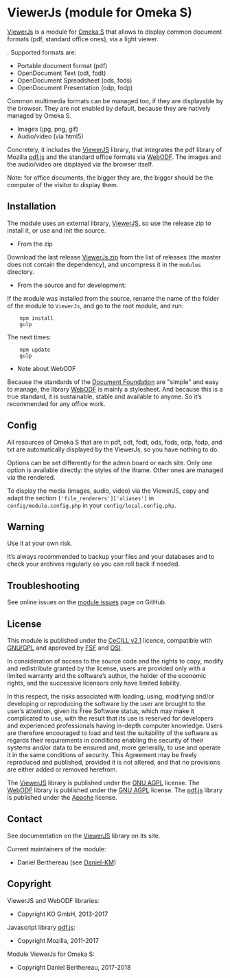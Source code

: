 ViewerJs (module for Omeka S)
=============================

[ViewerJs] is a module for [Omeka S] that allows to display common document
formats (pdf, standard office ones), via a light viewer.

. Supported formats are:

- Portable document format (pdf)
- OpenDocument Text (odt, fodt)
- OpenDocument Spreadsheet (ods, fods)
- OpenDocument Presentation (odp, fodp)

Common multimedia formats can be managed too, if they are displayable by the
browser. They are not enabled by default, because they are natively managed by
Omeka S.

- Images (jpg, png, gif)
- Audio/video (via html5)

Concretely, it includes the [ViewerJS] library, that integrates the pdf library
of Mozilla [pdf.js] and the standard office formats via [WebODF]. The images and
the audio/video are displayed via the browser itself.

Note: for office documents, the bigger they are, the bigger should be the
computer of the visitor to display them.


Installation
------------

The module uses an external library, [ViewerJS], so use the release zip to
install it, or use and init the source.

* From the zip

Download the last release [ViewerJs.zip] from the list of releases (the master
does not contain the dependency), and uncompress it in the `modules` directory.

* From the source and for development:

If the module was installed from the source, rename the name of the folder of
the module to `ViewerJs`, and go to the root module, and run:

```
    npm install
    gulp
```

The next times:

```
    npm update
    gulp
```

* Note about WebODF

Because the standards of the [Document Foundation] are "simple" and easy to
manage, the library [WebODF] is mainly a stylesheet. And because this is a true
standard, it is sustainable, stable and available to anyone. So it’s recommended
for any office work.


Config
------

All resources of Omeka S that are in pdf, odt, fodt, ods, fods, odp, fodp, and
txt are automatically displayed by the ViewerJs, so you have nothing to do.

Options can be set differently for the admin board or each site. Only one option
is available directly: the styles of the iframe. Other ones are managed via the
rendered.

To display the media (images, audio, video) via the ViewerJS, copy and adapt the
section `['file_renderers']['aliases']` in `config/module.config.php` in your
`config/local.config.php`.


Warning
-------

Use it at your own risk.

It’s always recommended to backup your files and your databases and to check
your archives regularly so you can roll back if needed.


Troubleshooting
---------------

See online issues on the [module issues] page on GitHub.


License
-------

This module is published under the [CeCILL v2.1] licence, compatible with
[GNU/GPL] and approved by [FSF] and [OSI].

In consideration of access to the source code and the rights to copy, modify and
redistribute granted by the license, users are provided only with a limited
warranty and the software’s author, the holder of the economic rights, and the
successive licensors only have limited liability.

In this respect, the risks associated with loading, using, modifying and/or
developing or reproducing the software by the user are brought to the user’s
attention, given its Free Software status, which may make it complicated to use,
with the result that its use is reserved for developers and experienced
professionals having in-depth computer knowledge. Users are therefore encouraged
to load and test the suitability of the software as regards their requirements
in conditions enabling the security of their systems and/or data to be ensured
and, more generally, to use and operate it in the same conditions of security.
This Agreement may be freely reproduced and published, provided it is not
altered, and that no provisions are either added or removed herefrom.

The [ViewerJS] library is published under the [GNU AGPL] license.
The [WebODF] library is published under the [GNU AGPL] license.
The [pdf.js] library is published under the [Apache] license.


Contact
-------

See documentation on the [ViewerJS] library on its site.

Current maintainers of the module:
* Daniel Berthereau (see [Daniel-KM])


Copyright
---------

ViewerJS and WebODF libraries:

* Copyright KO GmbH, 2013-2017

Javascript library [pdf.js]:

* Copyright Mozilla, 2011-2017

Module ViewerJs for Omeka S:

* Copyright Daniel Berthereau, 2017-2018


[ViewerJs]: https://github.com/Daniel-KM/Omeka-S-module-ViewerJs
[Omeka S]: https://omeka.org/s
[ViewerJS]: https://viewerjs.org
[ViewerJs.zip]: https://github.com/Daniel-KM/Omeka-S-module-ViewerJs/releases
[pdf.js]: https://mozilla.github.io/pdf.js
[WebODF]: https://github.com/kogmbh/WebODF
[Document Foundation]: https://www.documentfoundation.org
[module issues]: https://github.com/Daniel-KM/Omeka-S-module-ViewerJs/issues
[CeCILL v2.1]: https://www.cecill.info/licences/Licence_CeCILL_V2.1-en.html
[GNU/GPL]: https://www.gnu.org/licenses/gpl-3.0.html
[FSF]: https://www.fsf.org
[OSI]: http://opensource.org
[Apache]: https://github.com/mozilla/pdf.js/blob/master/LICENSE
[GNU AGPL]: https://www.gnu.org/licenses/agpl-3.0.html
[Daniel-KM]: https://github.com/Daniel-KM "Daniel Berthereau"
